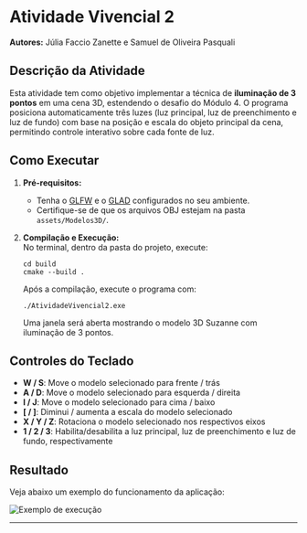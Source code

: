 # Atividade Vivencial 2

**Autores:** Júlia Faccio Zanette e Samuel de Oliveira Pasquali

## Descrição da Atividade

Esta atividade tem como objetivo implementar a técnica de **iluminação de 3 pontos** em uma cena 3D, estendendo o desafio do Módulo 4. O programa posiciona automaticamente três luzes (luz principal, luz de preenchimento e luz de fundo) com base na posição e escala do objeto principal da cena, permitindo controle interativo sobre cada fonte de luz.

## Como Executar

1. **Pré-requisitos:**  
   - Tenha o [GLFW](https://www.glfw.org/) e o [GLAD](https://glad.dav1d.de/) configurados no seu ambiente.
   - Certifique-se de que os arquivos OBJ estejam na pasta `assets/Modelos3D/`.

2. **Compilação e Execução:**  
   No terminal, dentro da pasta do projeto, execute:
   ```
   cd build
   cmake --build .
   ```
   Após a compilação, execute o programa com:
   ```
   ./AtividadeVivencial2.exe
   ```
   Uma janela será aberta mostrando o modelo 3D Suzanne com iluminação de 3 pontos.

## Controles do Teclado

- **W / S**: Move o modelo selecionado para frente / trás
- **A / D**: Move o modelo selecionado para esquerda / direita
- **I / J**: Move o modelo selecionado para cima / baixo
- **[ / ]**: Diminui / aumenta a escala do modelo selecionado
- **X / Y / Z**: Rotaciona o modelo selecionado nos respectivos eixos
- **1 / 2 / 3**: Habilita/desabilita a luz principal, luz de preenchimento e luz de fundo, respectivamente

## Resultado 

Veja abaixo um exemplo do funcionamento da aplicação:

![Exemplo de execução](Vivencial2.gif)

---